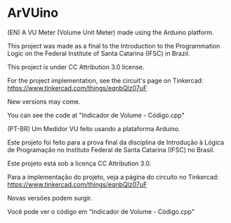 # ArVUino
 (EN) A VU Meter (Volume Unit Meter) made using the Arduino platform.

 This project was made as a final to the Introduction to the Programmation Logic on the Federal Institute of Santa Catarina (IFSC) in Brazil.
 
 This project is under CC Attribution 3.0 license.

 For the project implementation, see the circuit's page on Tinkercad: https://www.tinkercad.com/things/eqnbQlz07uF

 New versions may come.

 You can see the code at "Indicador de Volume - Código.cpp"
 
 
 (PT-BR) Um Medidor VU feito usando a plataforma Arduino.

 Este projeto foi feito para a prova final da disciplina de Introdução à Lógica de Programação no Instituto Federal de Santa Catarina (IFSC) no Brasil.
 
 Este projeto está sob a licença CC Attribution 3.0.
 
 Para a implementação do projeto, veja a página do circuito no Tinkercad: https://www.tinkercad.com/things/eqnbQlz07uF
 
 Novas versões podem surgir.
 
 Você pode ver o código em "Indicador de Volume - Código.cpp"
